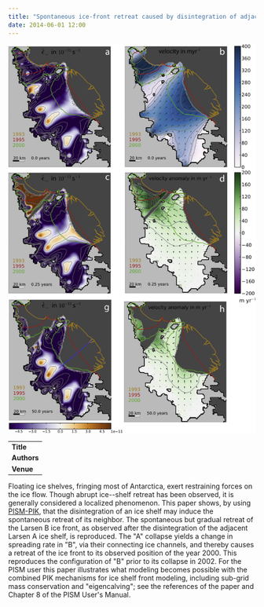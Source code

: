 ```yaml
---
title: "Spontaneous ice-front retreat caused by disintegration of adjacent ice shelf in Antarctica"
date: 2014-06-01 12:00
---
```


![](/img/applications/fig2albrechtlevermann2014.png)


||
|-
| **Title** | [Spontaneous ice-front retreat caused by disintegration of adjacent ice shelf in Antarctica](http://dx.doi.org/10.1016/j.epsl.2014.02.034) |
| **Authors** | [T. Albrecht](http://www.pik-potsdam.de/~albrecht/) and A. Levermann |
| **Venue** |  [Earth Planet. Sci. Lett.](http://www.journals.elsevier.com/earth-and-planetary-science-letters) |

Floating ice shelves, fringing most of Antarctica, exert restraining forces on the ice flow. Though abrupt ice--shelf retreat has been observed, it is generally considered a localized phenomenon. This paper shows, by using [PISM-PIK](pik:pism-pik), that the disintegration of an ice shelf may induce the spontaneous retreat of its neighbor. The spontaneous but gradual retreat of the Larsen B ice front, as observed after the disintegration of the adjacent Larsen A ice shelf, is reproduced. The "A" collapse yields a change in spreading rate in "B", via their connecting ice channels, and thereby causes a retreat of the ice front to its observed position of the year 2000. This reproduces the configuration of "B" prior to its collapse in 2002.
For the PISM user this paper illustrates what modeling becomes possible with the combined PIK mechanisms for ice shelf front modeling, including sub-grid mass conservation and "eigencalving"; see the references of the paper and Chapter 8 of the PISM User's Manual.

